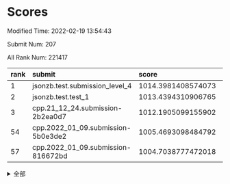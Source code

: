 # Scores

Modified Time: 2022-02-19 13:54:43

Submit Num: 207

All Rank Num: 221417

| rank |               submit               |       score        |       sigma        | pk_num |
| :--- | :--------------------------------- | :----------------- | :----------------- | :----- |
| 1    | jsonzb.test.submission_level_4     | 1014.3981408574073 | 0.8583461291595971 | 4277   |
| 2    | jsonzb.test.test_1                 | 1013.4394310906765 | 0.8438504871685815 | 4274   |
| 3    | cpp.21_12_24.submission-2b2ea0d7   | 1012.1905099155902 | 0.7962911737250835 | 4280   |
| 54   | cpp.2022_01_09.submission-5b0e3de2 | 1005.4693098484792 | 0.7167798840788562 | 4280   |
| 57   | cpp.2022_01_09.submission-816672bd | 1004.7038777472018 | 0.7143118436873068 | 4284   |


<details>
<summary>全部</summary>

| rank |                 submit                 |       score        |       sigma        | pk_num |
| :--- | :------------------------------------- | :----------------- | :----------------- | :----- |
| 1    | jsonzb.test.submission_level_4         | 1014.3981408574073 | 0.8583461291595971 | 4277   |
| 2    | jsonzb.test.test_1                     | 1013.4394310906765 | 0.8438504871685815 | 4274   |
| 3    | cpp.21_12_24.submission-2b2ea0d7       | 1012.1905099155902 | 0.7962911737250835 | 4280   |
| 4    | gobigger.level_3.submission_level_3_2  | 1011.851526060234  | 0.802931992606204  | 4280   |
| 5    | gobigger.level_3.submission_level_3_32 | 1011.7396403726781 | 0.768309340801982  | 4279   |
| 6    | gobigger.level_3.submission_level_3_4  | 1011.5658961273348 | 0.7810297605388503 | 4278   |
| 7    | gobigger.level_3.submission_level_3_48 | 1011.5345808044234 | 0.7759894830367629 | 4276   |
| 8    | gobigger.level_3.submission_level_3_7  | 1010.9232715933817 | 0.7726305446242447 | 4281   |
| 9    | gobigger.level_3.submission_level_3_34 | 1010.8432680417445 | 0.758096383871668  | 4281   |
| 10   | gobigger.level_3.submission_level_3_0  | 1010.8273200540375 | 0.760870479785658  | 4282   |
| 11   | gobigger.level_3.submission_level_3_35 | 1010.7954792476722 | 0.7664381594263513 | 4277   |
| 12   | gobigger.level_3.submission_level_3_27 | 1010.670662085804  | 0.7786711103882692 | 4281   |
| 13   | gobigger.level_3.submission_level_3_25 | 1010.6493315008197 | 0.7662300546163114 | 4272   |
| 14   | gobigger.level_3.submission_level_3_19 | 1010.6290169926745 | 0.7614810424579104 | 4284   |
| 15   | gobigger.level_3.submission_level_3_1  | 1010.5471332762204 | 0.7657308853737643 | 4280   |
| 16   | gobigger.level_3.submission_level_3_36 | 1010.5054390395111 | 0.7399897631684829 | 4280   |
| 17   | gobigger.level_3.submission_level_3_33 | 1010.4207936370916 | 0.7677879019619519 | 4274   |
| 18   | gobigger.level_3.submission_level_3_45 | 1010.4023201520655 | 0.7726666260105054 | 4271   |
| 19   | gobigger.level_3.submission_level_3_15 | 1010.3979375349289 | 0.7627933589331306 | 4280   |
| 20   | gobigger.level_3.submission_level_3_22 | 1010.3868844164335 | 0.7491969260889968 | 4285   |
| 21   | gobigger.level_3.submission_level_3_5  | 1010.327107806165  | 0.7652553049912557 | 4279   |
| 22   | gobigger.level_3.submission_level_3_47 | 1010.2872236317074 | 0.7649648816735352 | 4277   |
| 23   | gobigger.level_3.submission_level_3_14 | 1010.2770007080449 | 0.7627621593418791 | 4283   |
| 24   | gobigger.level_3.submission_level_3_17 | 1010.1814927082559 | 0.7500402892571297 | 4278   |
| 25   | gobigger.level_3.submission_level_3_38 | 1010.088991784335  | 0.7497667795249824 | 4278   |
| 26   | gobigger.level_3.submission_level_3_10 | 1010.048328663146  | 0.7588146705300401 | 4277   |
| 27   | gobigger.level_3.submission_level_3_12 | 1010.0453604241148 | 0.7454617907240967 | 4280   |
| 28   | gobigger.level_3.submission_level_3_46 | 1010.0276208879975 | 0.7691434932081794 | 4275   |
| 29   | gobigger.level_3.submission_level_3_44 | 1010.0273885494844 | 0.766046474265934  | 4276   |
| 30   | gobigger.level_3.submission_level_3_28 | 1010.0202487721506 | 0.7618486476592202 | 4282   |
| 31   | gobigger.level_3.submission_level_3_29 | 1009.9826734579165 | 0.7404806679233591 | 4279   |
| 32   | gobigger.level_3.submission_level_3_21 | 1009.9625935116595 | 0.7843107240011568 | 4277   |
| 33   | gobigger.level_3.submission_level_3_9  | 1009.9492137832066 | 0.7647508366028383 | 4276   |
| 34   | gobigger.level_3.submission_level_3_8  | 1009.9406266440325 | 0.7794804369660556 | 4278   |
| 35   | gobigger.level_3.submission_level_3_40 | 1009.7648316973768 | 0.7512465317662183 | 4272   |
| 36   | gobigger.level_3.submission_level_3_37 | 1009.7507713938394 | 0.7568021090249403 | 4277   |
| 37   | gobigger.level_3.submission_level_3_43 | 1009.7083277195939 | 0.7661564964707976 | 4278   |
| 38   | gobigger.level_3.submission_level_3_39 | 1009.6894843725372 | 0.7598591928419851 | 4282   |
| 39   | gobigger.level_3.submission_level_3_23 | 1009.6597316671171 | 0.7270922737218694 | 4278   |
| 40   | gobigger.level_3.submission_level_3_42 | 1009.6082409066446 | 0.7428715872577379 | 4280   |
| 41   | gobigger.level_3.submission_level_3_13 | 1009.5129955037393 | 0.7472287577184705 | 4277   |
| 42   | gobigger.level_3.submission_level_3_11 | 1009.4899047276945 | 0.7486640428479635 | 4274   |
| 43   | gobigger.level_3.submission_level_3_26 | 1009.4371089999025 | 0.7600669793963825 | 4280   |
| 44   | gobigger.level_3.submission_level_3_49 | 1009.4173704685749 | 0.7539077868245773 | 4277   |
| 45   | gobigger.level_3.submission_level_3_18 | 1009.3811243934522 | 0.7576515867915776 | 4277   |
| 46   | gobigger.level_3.submission_level_3_16 | 1009.3730064357701 | 0.7545335259965087 | 4274   |
| 47   | gobigger.level_3.submission_level_3_24 | 1009.1857448951781 | 0.7670308611230285 | 4278   |
| 48   | gobigger.level_3.submission_level_3_30 | 1009.0475935516665 | 0.7519457027575527 | 4280   |
| 49   | gobigger.level_3.submission_level_3_41 | 1009.0300963675915 | 0.7828683408681294 | 4277   |
| 50   | gobigger.level_3.submission_level_3_31 | 1008.9979660687882 | 0.7670536078858349 | 4277   |
| 51   | gobigger.level_3.submission_level_3_20 | 1008.8737589644468 | 0.7341283911558553 | 4276   |
| 52   | gobigger.level_3.submission_level_3_6  | 1008.6932150634846 | 0.7471851737120344 | 4280   |
| 53   | gobigger.level_3.submission_level_3_3  | 1008.2851939448708 | 0.7519814346630106 | 4277   |
| 54   | cpp.2022_01_09.submission-5b0e3de2     | 1005.4693098484792 | 0.7167798840788562 | 4280   |
| 55   | gobigger.level_1.submission_level_1_7  | 1005.2758384958221 | 0.7227975840339167 | 4279   |
| 56   | gobigger.level_1.submission_level_1_36 | 1004.817918632192  | 0.7323221915697522 | 4275   |
| 57   | cpp.2022_01_09.submission-816672bd     | 1004.7038777472018 | 0.7143118436873068 | 4284   |
| 58   | gobigger.level_1.submission_level_1_34 | 1004.6417354847514 | 0.717642168139475  | 4279   |
| 59   | gobigger.level_1.submission_level_1_0  | 1004.5263895092542 | 0.7236706116066681 | 4277   |
| 60   | gobigger.level_1.submission_level_1_23 | 1004.4532375598646 | 0.7187757349918416 | 4279   |
| 61   | gobigger.level_1.submission_level_1_38 | 1004.3693558932316 | 0.7117546339240418 | 4273   |
| 62   | gobigger.level_1.submission_level_1_15 | 1004.2331498721829 | 0.7093821922959979 | 4280   |
| 63   | gobigger.level_1.submission_level_1_37 | 1004.2143418269573 | 0.7137751755327831 | 4273   |
| 64   | gobigger.level_1.submission_level_1_24 | 1004.0957762913147 | 0.7187268709341419 | 4277   |
| 65   | gobigger.level_1.submission_level_1_21 | 1004.004260235365  | 0.718175380649794  | 4279   |
| 66   | gobigger.level_1.submission_level_1_30 | 1003.9895017579936 | 0.7094260137408395 | 4280   |
| 67   | gobigger.level_1.submission_level_1_18 | 1003.979899265116  | 0.6992511180234293 | 4280   |
| 68   | gobigger.level_1.submission_level_1_43 | 1003.9624375847119 | 0.7132536312025217 | 4272   |
| 69   | gobigger.level_1.submission_level_1_33 | 1003.8126297346123 | 0.7078653217963679 | 4279   |
| 70   | gobigger.level_1.submission_level_1_17 | 1003.7749143775615 | 0.7092646477444488 | 4281   |
| 71   | gobigger.level_1.submission_level_1_44 | 1003.7728183328962 | 0.7231531827627985 | 4283   |
| 72   | gobigger.level_1.submission_level_1_29 | 1003.5951661587052 | 0.7202962883451907 | 4281   |
| 73   | gobigger.level_1.submission_level_1_28 | 1003.5496830663755 | 0.7160301671575018 | 4285   |
| 74   | gobigger.level_1.submission_level_1_8  | 1003.519925388227  | 0.7039632255388847 | 4280   |
| 75   | gobigger.level_1.submission_level_1_40 | 1003.492907128486  | 0.7291253403647964 | 4282   |
| 76   | gobigger.level_1.submission_level_1_45 | 1003.4832847009772 | 0.7173481629066277 | 4277   |
| 77   | gobigger.level_1.submission_level_1_46 | 1003.4448895722751 | 0.711824514554039  | 4276   |
| 78   | gobigger.level_1.submission_level_1_25 | 1003.4320150724403 | 0.7167775560999727 | 4278   |
| 79   | gobigger.level_1.submission_level_1_22 | 1003.4249147415742 | 0.7285177850800515 | 4280   |
| 80   | gobigger.level_1.submission_level_1_13 | 1003.4185270504709 | 0.715343163082841  | 4281   |
| 81   | gobigger.level_1.submission_level_1_47 | 1003.3604621772889 | 0.7114704493784224 | 4282   |
| 82   | gobigger.level_1.submission_level_1_3  | 1003.3555479220317 | 0.7192452068994469 | 4282   |
| 83   | gobigger.level_1.submission_level_1_35 | 1003.2993159996778 | 0.7043901798745318 | 4276   |
| 84   | gobigger.level_1.submission_level_1_9  | 1003.2225997132953 | 0.730297736781121  | 4275   |
| 85   | gobigger.level_1.submission_level_1_31 | 1002.998305991311  | 0.72065619355534   | 4280   |
| 86   | gobigger.level_1.submission_level_1_6  | 1002.9519575680644 | 0.7196313394659956 | 4280   |
| 87   | gobigger.level_1.submission_level_1_20 | 1002.9386815517942 | 0.7092977440948816 | 4281   |
| 88   | gobigger.level_1.submission_level_1_49 | 1002.9212885195349 | 0.710477462690751  | 4278   |
| 89   | gobigger.level_1.submission_level_1_42 | 1002.8984109107478 | 0.7148508866203821 | 4283   |
| 90   | gobigger.level_1.submission_level_1_11 | 1002.7662413410865 | 0.7253350485148099 | 4282   |
| 91   | gobigger.level_1.submission_level_1_26 | 1002.7602702102447 | 0.7144129642124618 | 4278   |
| 92   | gobigger.level_1.submission_level_1_48 | 1002.689994804563  | 0.7212385362347239 | 4275   |
| 93   | gobigger.level_1.submission_level_1_5  | 1002.6879107458118 | 0.7243263629574866 | 4279   |
| 94   | gobigger.level_1.submission_level_1_12 | 1002.6625520353996 | 0.720425030532874  | 4282   |
| 95   | gobigger.level_1.submission_level_1_39 | 1002.6115738332152 | 0.7126619831667902 | 4277   |
| 96   | gobigger.level_1.submission_level_1_41 | 1002.4160169659375 | 0.7126207553959734 | 4274   |
| 97   | gobigger.level_1.submission_level_1_32 | 1002.4006737898839 | 0.7102472429161015 | 4278   |
| 98   | gobigger.level_1.submission_level_1_1  | 1002.39136532291   | 0.7120560204538419 | 4273   |
| 99   | gobigger.level_1.submission_level_1_14 | 1002.3376629711172 | 0.7169583521422337 | 4277   |
| 100  | gobigger.level_1.submission_level_1_10 | 1002.328192572276  | 0.7042642681392175 | 4276   |
| 101  | gobigger.level_1.submission_level_1_2  | 1002.2905765335146 | 0.7108830387190683 | 4277   |
| 102  | gobigger.level_1.submission_level_1_16 | 1002.2874073588304 | 0.7143737847132123 | 4277   |
| 103  | gobigger.level_1.submission_level_1_19 | 1002.0089381022566 | 0.7175975622829173 | 4277   |
| 104  | gobigger.level_1.submission_level_1_27 | 1001.71061431155   | 0.7190165999148738 | 4277   |
| 105  | gobigger.level_1.submission_level_1_4  | 1001.2407183358052 | 0.7069215394844359 | 4272   |
| 106  | gobigger.random.submission_random_17   | 998.0714366965316  | 0.7048195145981746 | 4276   |
| 107  | gobigger.random.submission_random_28   | 997.0859019704264  | 0.7230223172507477 | 4282   |
| 108  | gobigger.random.submission_random_37   | 997.0717424559244  | 0.7134291338102157 | 4276   |
| 109  | gobigger.random.submission_random_44   | 996.8765339548206  | 0.7164191871893048 | 4283   |
| 110  | gobigger.random.submission_random_14   | 996.8735480427157  | 0.6953451643790747 | 4277   |
| 111  | gobigger.random.submission_random_48   | 996.8221603729511  | 0.703611949986295  | 4281   |
| 112  | gobigger.random.submission_random_41   | 996.785002963086   | 0.7145829900009062 | 4275   |
| 113  | gobigger.random.submission_random_7    | 996.7677551109305  | 0.7033037136685648 | 4276   |
| 114  | gobigger.random.submission_random_21   | 996.6873146145031  | 0.69438687755582   | 4279   |
| 115  | gobigger.random.submission_random_47   | 996.6678700308918  | 0.7035542297902698 | 4278   |
| 116  | gobigger.random.submission_random_49   | 996.4308744870151  | 0.712412416401158  | 4281   |
| 117  | gobigger.random.submission_random_33   | 996.4307761046473  | 0.7280483821447008 | 4280   |
| 118  | gobigger.random.submission_random_6    | 996.4118679032823  | 0.7198838422711001 | 4278   |
| 119  | gobigger.random.submission_random_42   | 996.3870856169822  | 0.7084532621662779 | 4279   |
| 120  | gobigger.random.submission_random_16   | 996.3291161351664  | 0.7073161404625431 | 4278   |
| 121  | gobigger.random.submission_random_38   | 996.316383570624   | 0.7021518527071903 | 4279   |
| 122  | gobigger.random.submission_random_36   | 996.130454076105   | 0.7184567902510076 | 4274   |
| 123  | gobigger.random.submission_random_45   | 996.098169394223   | 0.7074632051189542 | 4277   |
| 124  | gobigger.random.submission_random_40   | 996.083729524336   | 0.6977675972325722 | 4277   |
| 125  | gobigger.random.submission_random_13   | 996.0663779736374  | 0.721811017401336  | 4283   |
| 126  | gobigger.random.submission_random_2    | 996.0623629563876  | 0.7195445265287468 | 4278   |
| 127  | gobigger.random.submission_random_4    | 996.0270833988448  | 0.7159261967327629 | 4279   |
| 128  | gobigger.random.submission_random_46   | 996.0148306723023  | 0.7126731318891396 | 4278   |
| 129  | gobigger.random.submission_random_3    | 995.9916456449226  | 0.720238548548155  | 4279   |
| 130  | gobigger.random.submission_random_34   | 995.9174233717863  | 0.7220148329059417 | 4279   |
| 131  | gobigger.random.submission_random_12   | 995.8969697899565  | 0.7122158078998972 | 4278   |
| 132  | gobigger.random.submission_random_25   | 995.8612877899968  | 0.7182911476030845 | 4280   |
| 133  | gobigger.random.submission_random_18   | 995.833921758379   | 0.7149394809701229 | 4277   |
| 134  | gobigger.random.submission_random_10   | 995.7895746905667  | 0.7200100205999802 | 4276   |
| 135  | gobigger.random.submission_random_30   | 995.76442726513    | 0.7263644699146983 | 4279   |
| 136  | gobigger.random.submission_random_5    | 995.7602304355981  | 0.7134969434188415 | 4279   |
| 137  | gobigger.random.submission_random_35   | 995.7023824173525  | 0.7008073875759447 | 4286   |
| 138  | gobigger.random.submission_random_22   | 995.6417562651089  | 0.7026387830852541 | 4278   |
| 139  | gobigger.random.submission_random_9    | 995.6174761884444  | 0.7301596427825886 | 4281   |
| 140  | gobigger.random.submission_random_20   | 995.4341055574248  | 0.7424790432027085 | 4284   |
| 141  | gobigger.random.submission_random_11   | 995.4083854585014  | 0.7312655062652519 | 4274   |
| 142  | gobigger.random.submission_random_23   | 995.3924113213079  | 0.7044145405706363 | 4271   |
| 143  | gobigger.random.submission_random_1    | 995.3875623189323  | 0.7192231940413117 | 4279   |
| 144  | gobigger.random.submission_random_19   | 995.377589594878   | 0.7150824934329669 | 4280   |
| 145  | gobigger.random.submission_random_24   | 995.276829931335   | 0.7195005467887666 | 4280   |
| 146  | gobigger.random.submission_random_31   | 995.247977904192   | 0.7207638106828632 | 4280   |
| 147  | gobigger.random.submission_random_39   | 995.0378025448906  | 0.7187161098650433 | 4280   |
| 148  | gobigger.random.submission_random_27   | 994.9989223121398  | 0.717260942765724  | 4283   |
| 149  | gobigger.random.submission_random_26   | 994.9237431482021  | 0.7168150698031298 | 4277   |
| 150  | gobigger.random.submission_random_15   | 994.9155065185487  | 0.7122557922980426 | 4280   |
| 151  | gobigger.random.submission_random_32   | 994.6200993150416  | 0.7125171677162216 | 4278   |
| 152  | gobigger.random.submission_random_8    | 994.5362809506296  | 0.7250990373497038 | 4277   |
| 153  | gobigger.random.submission_random_43   | 994.4692194560232  | 0.7054573063872394 | 4278   |
| 154  | gobigger.random.submission_random_29   | 994.3870686618578  | 0.7176813663133129 | 4281   |
| 155  | gobigger.level_2.submission_level_2_17 | 994.2183814889771  | 0.7267651280465665 | 4278   |
| 156  | gobigger.random.submission_random_0    | 994.2152870019404  | 0.7148734884951613 | 4276   |
| 157  | gobigger.level_2.submission_level_2_24 | 994.0832476843392  | 0.7393924454196739 | 4275   |
| 158  | gobigger.level_2.submission_level_2_27 | 993.9845921413646  | 0.7172750953641526 | 4284   |
| 159  | gobigger.level_2.submission_level_2_11 | 993.8727144172722  | 0.7247352519898128 | 4282   |
| 160  | gobigger.level_2.submission_level_2_39 | 993.6847087540615  | 0.7351115816001752 | 4281   |
| 161  | gobigger.level_2.submission_level_2_30 | 993.6162954106998  | 0.7292311127933344 | 4274   |
| 162  | gobigger.level_2.submission_level_2_38 | 993.4733184346551  | 0.7294168428644601 | 4280   |
| 163  | gobigger.level_2.submission_level_2_10 | 993.2902652528009  | 0.7453546141945461 | 4281   |
| 164  | gobigger.level_2.submission_level_2_37 | 993.2472628550845  | 0.7369630764225813 | 4278   |
| 165  | gobigger.level_2.submission_level_2_6  | 992.9235071806185  | 0.7293694628160967 | 4277   |
| 166  | gobigger.level_2.submission_level_2_49 | 992.8223979675893  | 0.747797207152523  | 4276   |
| 167  | gobigger.level_2.submission_level_2_41 | 992.7886185069121  | 0.7448359134135883 | 4279   |
| 168  | gobigger.level_2.submission_level_2_34 | 992.712953960573   | 0.7487884632725735 | 4284   |
| 169  | gobigger.level_2.submission_level_2_29 | 992.5311138651109  | 0.7396410200297862 | 4284   |
| 170  | gobigger.level_2.submission_level_2_31 | 992.3061101743667  | 0.7282995296439848 | 4279   |
| 171  | gobigger.level_2.submission_level_2_20 | 992.3045453470507  | 0.7505376348287106 | 4281   |
| 172  | gobigger.level_2.submission_level_2_33 | 992.2296697478536  | 0.7489864328181262 | 4278   |
| 173  | gobigger.level_2.submission_level_2_23 | 992.1226655224543  | 0.7337284014243494 | 4282   |
| 174  | gobigger.level_2.submission_level_2_4  | 992.1080451025458  | 0.7405770108484948 | 4280   |
| 175  | gobigger.level_2.submission_level_2_2  | 992.0973317230536  | 0.7359966873963449 | 4279   |
| 176  | gobigger.level_2.submission_level_2_0  | 992.0329959844013  | 0.7362078513534762 | 4279   |
| 177  | gobigger.level_2.submission_level_2_26 | 992.0118817373693  | 0.7431439901421167 | 4281   |
| 178  | gobigger.level_2.submission_level_2_13 | 991.9963876373566  | 0.7360632335342995 | 4279   |
| 179  | gobigger.level_2.submission_level_2_32 | 991.9557885335953  | 0.7492032331126112 | 4277   |
| 180  | gobigger.level_2.submission_level_2_46 | 991.8732682465557  | 0.7487077406880172 | 4280   |
| 181  | gobigger.level_2.submission_level_2_28 | 991.8134977726108  | 0.7454124227663195 | 4283   |
| 182  | gobigger.level_2.submission_level_2_15 | 991.7938052355336  | 0.7675057762247206 | 4280   |
| 183  | gobigger.level_2.submission_level_2_42 | 991.7174976752026  | 0.7391219633938944 | 4277   |
| 184  | gobigger.level_2.submission_level_2_40 | 991.7167938025749  | 0.733067740548138  | 4282   |
| 185  | gobigger.level_2.submission_level_2_1  | 991.7056851701675  | 0.7409909887059899 | 4278   |
| 186  | gobigger.level_2.submission_level_2_21 | 991.6899222491205  | 0.725887130779958  | 4282   |
| 187  | gobigger.level_2.submission_level_2_16 | 991.5617369733808  | 0.7460078204575896 | 4280   |
| 188  | gobigger.level_2.submission_level_2_8  | 991.5119380761691  | 0.7646635101980762 | 4274   |
| 189  | gobigger.level_2.submission_level_2_44 | 991.5070761749982  | 0.7434012005231543 | 4278   |
| 190  | gobigger.level_2.submission_level_2_45 | 991.4444938529814  | 0.7555381098778283 | 4281   |
| 191  | gobigger.level_2.submission_level_2_19 | 991.4099284352106  | 0.7488634441947577 | 4276   |
| 192  | gobigger.level_2.submission_level_2_47 | 991.3629929028453  | 0.7458085583514982 | 4280   |
| 193  | gobigger.level_2.submission_level_2_36 | 991.3463532136473  | 0.7452081942993107 | 4278   |
| 194  | gobigger.level_2.submission_level_2_9  | 991.2756601558358  | 0.7669873094579627 | 4279   |
| 195  | gobigger.level_2.submission_level_2_7  | 991.1895178052972  | 0.7555689863182135 | 4274   |
| 196  | gobigger.level_2.submission_level_2_3  | 991.0696639461523  | 0.7564397391139559 | 4282   |
| 197  | gobigger.level_2.submission_level_2_48 | 990.8548135403241  | 0.752136911548833  | 4273   |
| 198  | gobigger.level_2.submission_level_2_12 | 990.8506394552982  | 0.7697269592184371 | 4284   |
| 199  | gobigger.level_2.submission_level_2_22 | 990.8069544921976  | 0.7745979096661086 | 4280   |
| 200  | gobigger.level_2.submission_level_2_43 | 990.6755757836984  | 0.764328985748692  | 4277   |
| 201  | gobigger.level_2.submission_level_2_25 | 990.5006351508906  | 0.7563803908950651 | 4277   |
| 202  | gobigger.level_2.submission_level_2_14 | 990.3608001257093  | 0.7380625316330757 | 4282   |
| 203  | gobigger.level_2.submission_level_2_35 | 990.2982385764101  | 0.7916395673395126 | 4281   |
| 204  | gobigger.level_2.submission_level_2_18 | 990.2128334865776  | 0.7629377633773887 | 4283   |
| 205  | gobigger.level_2.submission_level_2_5  | 990.1563368858849  | 0.7542414855038271 | 4279   |
| 206  | gobigger.none.submission_none_1        | 979.1158890335781  | 1.2095465718646015 | 4275   |
| 207  | gobigger.none.submission_none_0        | 977.3989920168365  | 1.3371435676528072 | 4278   |

</details>